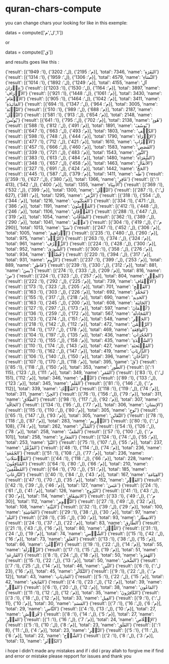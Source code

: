 # quran-chars-compute

you can change chars your looking for like in this exemple:

datas = compute(['ا','ل','م'])

or

datas = compute(['ق'])

and results goes like this :

{'result': [{'ا': 1949}, {'ل': 3202}, {'م': 2195}], 'total': 7346, 'name': 'البَقَرَةِ'}
{'result': [{'ا': 1314}, {'ل': 1959}, {'م': 1306}], 'total': 4579, 'name': 'النِّسَاءِ'}
{'result': [{'ا': 1014}, {'ل': 1892}, {'م': 1249}], 'total': 4155, 'name': 'آلِ عِمۡرَانَ'}
{'result': [{'ا': 1203}, {'ل': 1530}, {'م': 1164}], 'total': 3897, 'name': 'الأَعۡرَافِ'}
{'result': [{'ا': 921}, {'ل': 1448}, {'م': 1061}], 'total': 3430, 'name': 'الأَنۡعَامِ'}
{'result': [{'ا': 905}, {'ل': 1464}, {'م': 1042}], 'total': 3411, 'name': 'المَائـِدَةِ'}
{'result': [{'ا': 694}, {'ل': 1347}, {'م': 964}], 'total': 3005, 'name': 'التَّوۡبَةِ'}
{'result': [{'ا': 510}, {'ل': 989}, {'م': 688}], 'total': 2187, 'name': 'النَّحۡلِ'}
{'result': [{'ا': 581}, {'ل': 913}, {'م': 654}], 'total': 2148, 'name': 'يُونُسَ'}
{'result': [{'ا': 641}, {'ل': 795}, {'م': 702}], 'total': 2138, 'name': 'هُودٍ'}
{'result': [{'ا': 588}, {'ل': 812}, {'م': 491}], 'total': 1891, 'name': 'يُوسُفَ'}
{'result': [{'ا': 647}, {'ل': 663}, {'م': 493}], 'total': 1803, 'name': 'الكَهۡفِ'}
{'result': [{'ا': 598}, {'ل': 748}, {'م': 444}], 'total': 1790, 'name': 'الإِسۡرَاءِ'}
{'result': [{'ا': 477}, {'ل': 712}, {'م': 421}], 'total': 1610, 'name': 'الأَحۡزَابِ'}
{'result': [{'ا': 457}, {'ل': 666}, {'م': 460}], 'total': 1583, 'name': 'القَصَصِ'}
{'result': [{'ا': 339}, {'ل': 721}, {'م': 483}], 'total': 1543, 'name': 'النُّورِ'}
{'result': [{'ا': 383}, {'ل': 613}, {'م': 484}], 'total': 1480, 'name': 'الشُّعَرَاءِ'}
{'result': [{'ا': 348}, {'ل': 657}, {'م': 458}], 'total': 1463, 'name': 'الأَنفَالِ'}
{'result': [{'ا': 327}, {'ل': 691}, {'م': 424}], 'total': 1442, 'name': 'الحَجِّ'}
{'result': [{'ا': 445}, {'ل': 587}, {'م': 379}], 'total': 1411, 'name': 'طه'}
{'result': [{'ا': 359}, {'ل': 627}, {'م': 380}], 'total': 1366, 'name': 'غَافِرٍ'}
{'result': [{'ا': 413}, {'ل': 542}, {'م': 400}], 'total': 1355, 'name': 'الأَنبِيَاءِ'}
{'result': [{'ا': 369}, {'ل': 532}, {'م': 399}], 'total': 1300, 'name': 'النَّمۡلِ'}
{'result': [{'ا': 287}, {'ل': 627}, {'م': 381}], 'total': 1295, 'name': 'الزُّمَرِ'}
{'result': [{'ا': 318}, {'ل': 554}, {'م': 344}], 'total': 1216, 'name': 'العَنكَبُوتِ'}
{'result': [{'ا': 334}, {'ل': 471}, {'م': 386}], 'total': 1191, 'name': 'المُؤۡمِنُونَ'}
{'result': [{'ا': 412}, {'ل': 448}, {'م': 246}], 'total': 1106, 'name': 'الفُرۡقَانِ'}
{'result': [{'ا': 288}, {'ل': 447}, {'م': 319}], 'total': 1054, 'name': 'الصَّافَّاتِ'}
{'result': [{'ا': 362}, {'ل': 389}, {'م': 290}], 'total': 1041, 'name': 'مَرۡيَمَ'}
{'result': [{'ا': 304}, {'ل': 419}, {'م': 290}], 'total': 1013, 'name': 'سَبَإٍ'}
{'result': [{'ا': 247}, {'ل': 452}, {'م': 306}], 'total': 1005, 'name': 'إِبۡرَاهِيمَ'}
{'result': [{'ا': 235}, {'ل': 480}, {'م': 260}], 'total': 975, 'name': 'الرَّعۡدِ'}
{'result': [{'ا': 263}, {'ل': 374}, {'م': 324}], 'total': 961, 'name': 'الزُّخۡرُفِ'}
{'result': [{'ا': 224}, {'ل': 428}, {'م': 300}], 'total': 952, 'name': 'الشُّورَىٰ'}
{'result': [{'ا': 300}, {'ل': 358}, {'م': 276}], 'total': 934, 'name': 'فُصِّلَتۡ'}
{'result': [{'ا': 220}, {'ل': 394}, {'م': 317}], 'total': 931, 'name': 'الرُّومِ'}
{'result': [{'ا': 237}, {'ل': 399}, {'م': 253}], 'total': 889, 'name': 'فَاطِرٍ'}
{'result': [{'ا': 239}, {'ل': 330}, {'م': 312}], 'total': 881, 'name': 'يسٓ'}
{'result': [{'ا': 274}, {'ل': 333}, {'م': 209}], 'total': 816, 'name': 'صٓ'}
{'result': [{'ا': 224}, {'ل': 323}, {'م': 257}], 'total': 804, 'name': 'الحِجۡرِ'}
{'result': [{'ا': 222}, {'ل': 292}, {'م': 225}], 'total': 739, 'name': 'الأَحۡقَافِ'}
{'result': [{'ا': 173}, {'ل': 323}, {'م': 205}], 'total': 701, 'name': 'الفَتۡحِ'}
{'result': [{'ا': 163}, {'ل': 303}, {'م': 226}], 'total': 692, 'name': 'مُحَمَّدٍ'}
{'result': [{'ا': 155}, {'ل': 317}, {'م': 218}], 'total': 690, 'name': 'الحَدِيدِ'}
{'result': [{'ا': 163}, {'ل': 245}, {'م': 200}], 'total': 608, 'name': 'الجَاثِيَةِ'}
{'result': [{'ا': 127}, {'ل': 297}, {'م': 173}], 'total': 597, 'name': 'لُقۡمَانَ'}
{'result': [{'ا': 136}, {'ل': 259}, {'م': 172}], 'total': 567, 'name': 'المُجَادلَةِ'}
{'result': [{'ا': 123}, {'ل': 274}, {'م': 151}], 'total': 548, 'name': 'الحَشۡرِ'}
{'result': [{'ا': 218}, {'ل': 142}, {'م': 112}], 'total': 472, 'name': 'الرَّحۡمَٰن'}
{'result': [{'ا': 114}, {'ل': 177}, {'م': 178}], 'total': 469, 'name': 'الوَاقِعَةِ'}
{'result': [{'ا': 104}, {'ل': 197}, {'م': 135}], 'total': 436, 'name': 'الحُجُرَاتِ'}
{'result': [{'ا': 122}, {'ل': 155}, {'م': 158}], 'total': 435, 'name': 'السَّجۡدَةِ'}
{'result': [{'ا': 110}, {'ل': 174}, {'م': 143}], 'total': 427, 'name': 'المُمۡتَحنَةِ'}
{'result': [{'ا': 110}, {'ل': 162}, {'م': 147}], 'total': 419, 'name': 'الذَّارِيَاتِ'}
{'result': [{'ا': 106}, {'ل': 140}, {'م': 150}], 'total': 396, 'name': 'الدُّخَانِ'}
{'result': [{'ا': 107}, {'ل': 170}, {'م': 118}], 'total': 395, 'name': 'قٓ'}
{'result': [{'ا': 85}, {'ل': 118}, {'م': 150}], 'total': 353, 'name': 'الطُّورِ'}
{'result': [{'ا': 115}, {'ل': 123}, {'م': 111}], 'total': 349, 'name': 'القَمَرِ'}
{'result': [{'ا': 83}, {'ل': 151}, {'م': 112}], 'total': 346, 'name': 'النَّجۡمِ'}
{'result': [{'ا': 89}, {'ل': 133}, {'م': 123}], 'total': 345, 'name': 'القَلَمِ'}
{'result': [{'ا': 81}, {'ل': 146}, {'م': 112}], 'total': 339, 'name': 'المُلۡكِ'}
{'result': [{'ا': 118}, {'ل': 119}, {'م': 74}], 'total': 311, 'name': 'الجِنِّ'}
{'result': [{'ا': 76}, {'ل': 156}, {'م': 79}], 'total': 311, 'name': 'الطَّلَاقِ'}
{'result': [{'ا': 98}, {'ل': 117}, {'م': 92}], 'total': 307, 'name': 'الحَاقَّةِ'}
{'result': [{'ا': 134}, {'ل': 95}, {'م': 77}], 'total': 306, 'name': 'الإِنسَانِ'}
{'result': [{'ا': 115}, {'ل': 110}, {'م': 80}], 'total': 305, 'name': 'نُوحٍ'}
{'result': [{'ا': 65}, {'ل': 147}, {'م': 93}], 'total': 305, 'name': 'التَّغَابُنِ'}
{'result': [{'ا': 78}, {'ل': 118}, {'م': 87}], 'total': 283, 'name': 'التَّحۡرِيمِ'}
{'result': [{'ا': 80}, {'ل': 108}, {'م': 74}], 'total': 262, 'name': 'المُدَّثِّرِ'}
{'result': [{'ا': 54}, {'ل': 126}, {'م': 78}], 'total': 258, 'name': 'الصَّفِّ'}
{'result': [{'ا': 57}, {'ل': 100}, {'م': 101}], 'total': 258, 'name': 'المَعَارِجِ'}
{'result': [{'ا': 124}, {'ل': 74}, {'م': 55}], 'total': 253, 'name': 'النَّبَإِ'}
{'result': [{'ا': 75}, {'ل': 107}, {'م': 55}], 'total': 237, 'name': 'المُزَّمِّلِ'}
{'result': [{'ا': 48}, {'ل': 114}, {'م': 74}], 'total': 236, 'name': 'الجُمُعَةِ'}
{'result': [{'ا': 51}, {'ل': 108}, {'م': 77}], 'total': 236, 'name': 'المُرۡسَلَاتِ'}
{'result': [{'ا': 44}, {'ل': 118}, {'م': 66}], 'total': 228, 'name': 'المُنَافِقُونَ'}
{'result': [{'ا': 64}, {'ل': 80}, {'م': 66}], 'total': 210, 'name': 'المُطَفِّفِينَ'}
{'result': [{'ا': 64}, {'ل': 70}, {'م': 51}], 'total': 185, 'name': 'النَّازِعَاتِ'}
{'result': [{'ا': 40}, {'ل': 84}, {'م': 43}], 'total': 167, 'name': 'القِيَامَةِ'}
{'result': [{'ا': 47}, {'ل': 70}, {'م': 35}], 'total': 152, 'name': 'الفَجۡرِ'}
{'result': [{'ا': 42}, {'ل': 39}, {'م': 46}], 'total': 127, 'name': 'عَبَسَ'}
{'result': [{'ا': 24}, {'ل': 61}, {'م': 41}], 'total': 126, 'name': 'البُرُوجِ'}
{'result': [{'ا': 41}, {'ل': 43}, {'م': 30}], 'total': 114, 'name': 'الانشِقَاقِ'}
{'result': [{'ا': 33}, {'ل': 49}, {'م': 30}], 'total': 112, 'name': 'التَّكۡوِيرِ'}
{'result': [{'ا': 27}, {'ل': 49}, {'م': 32}], 'total': 108, 'name': 'البَيِّنَةِ'}
{'result': [{'ا': 32}, {'ل': 39}, {'م': 29}], 'total': 100, 'name': 'الغَاشِيَةِ'}
{'result': [{'ا': 29}, {'ل': 38}, {'م': 30}], 'total': 97, 'name': 'البَلَدِ'}
{'result': [{'ا': 28}, {'ل': 35}, {'م': 30}], 'total': 93, 'name': 'الانفِطَارِ'}
{'result': [{'ا': 24}, {'ل': 37}, {'م': 22}], 'total': 83, 'name': 'الطَّارِقِ'}
{'result': [{'ا': 21}, {'ل': 43}, {'م': 16}], 'total': 80, 'name': 'اللَّيۡلِ'}
{'result': [{'ا': 31}, {'ل': 24}, {'م': 19}], 'total': 74, 'name': 'الشَّمۡسِ'}
{'result': [{'ا': 15}, {'ل': 42}, {'م': 16}], 'total': 73, 'name': 'العَلَقِ'}
{'result': [{'ا': 13}, {'ل': 38}, {'م': 15}], 'total': 66, 'name': 'الأَعۡلَىٰ'}
{'result': [{'ا': 19}, {'ل': 22}, {'م': 14}], 'total': 55, 'name': 'الزَّلۡزَلَةِ'}
{'result': [{'ا': 17}, {'ل': 15}, {'م': 19}], 'total': 51, 'name': 'القَارِعَةِ'}
{'result': [{'ا': 8}, {'ل': 24}, {'م': 18}], 'total': 50, 'name': 'الهُمَزَةِ'}
{'result': [{'ا': 15}, {'ل': 22}, {'م': 13}], 'total': 50, 'name': 'الضُّحَىٰ'}
{'result': [{'ا': 7}, {'ل': 25}, {'م': 14}], 'total': 46, 'name': 'التِّينِ'}
{'result': [{'ا': 6}, {'ل': 23}, {'م': 16}], 'total': 45, 'name': 'التَّكَاثُرِ'}
{'result': [{'ا': 9}, {'ل': 22}, {'م': 12}], 'total': 43, 'name': 'العَادِيَاتِ'}
{'result': [{'ا': 5}, {'ل': 22}, {'م': 15}], 'total': 42, 'name': 'الفَاتِحَةِ'}
{'result': [{'ا': 4}, {'ل': 23}, {'م': 12}], 'total': 39, 'name': 'القَدۡرِ'}
{'result': [{'ا': 6}, {'ل': 20}, {'م': 12}], 'total': 38, 'name': 'المَاعُونِ'}
{'result': [{'ا': 11}, {'ل': 12}, {'م': 12}], 'total': 35, 'name': 'الكَافِرُونَ'}
{'result': [{'ا': 3}, {'ل': 18}, {'م': 12}], 'total': 33, 'name': 'الفِيلِ'}
{'result': [{'ا': 9}, {'ل': 11}, {'م': 10}], 'total': 30, 'name': 'المَسَدِ'}
{'result': [{'ا': 7}, {'ل': 16}, {'م': 6}], 'total': 29, 'name': 'النَّاسِ'}
{'result': [{'ا': 4}, {'ل': 13}, {'م': 10}], 'total': 27, 'name': 'قُرَيۡشٍ'}
{'result': [{'ا': 8}, {'ل': 14}, {'م': 5}], 'total': 27, 'name': 'العَصۡرِ'}
{'result': [{'ا': 1}, {'ل': 16}, {'م': 7}], 'total': 24, 'name': 'الإِخۡلَاصِ'}
{'result': [{'ا': 5}, {'ل': 10}, {'م': 8}], 'total': 23, 'name': 'الفَلَقِ'}
{'result': [{'ا': 8}, {'ل': 11}, {'م': 4}], 'total': 23, 'name': 'النَّصۡرِ'}
{'result': [{'ا': 5}, {'ل': 11}, {'م': 6}], 'total': 22, 'name': 'الشَّرۡحِ'}
{'result': [{'ا': 2}, {'ل': 8}, {'م': 3}], 'total': 13, 'name': 'الكَوۡثَرِ'}


i hope i didn't made any mistakes and if i did i pray allah to forgive me
if find and error or mistake please repport for issues and thank you
